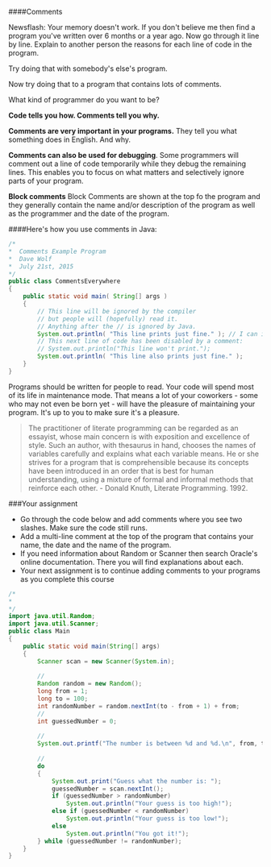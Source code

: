 <!-- djw: done -->
####Comments

Newsflash: Your memory doesn't work. If you don't believe me then find a program you've written over 6 months or a year ago. Now go through it line by line. Explain to another person the reasons for each line of code in the program. 

Try doing that with somebody's else's program. 

Now try doing that to a program that contains lots of comments.

What kind of programmer do you want to be?

**Code tells you how. Comments tell you why.**

**Comments are very important in your programs.** They tell you what something does in English. And why.

**Comments can also be used for debugging**.
Some programmers will comment out a line of code temporarily while they debug the remaining lines. This enables you to focus on what matters and selectively ignore parts of your program.

**Block comments**
Block Comments are shown at the top fo the program and they generally contain the 
name and/or description of the program as well as the programmer and
the date of the program.

####Here's how you use comments in Java:
```java
/*
*  Comments Example Program
*  Dave Wolf
*  July 21st, 2015
*/
public class CommentsEverywhere
{
    public static void main( String[] args )
    {
        // This line will be ignored by the compiler
        // but people will (hopefully) read it. 
        // Anything after the // is ignored by Java.
        System.out.println( "This line prints just fine." ); // I can include a comment after the working code..
        // This next line of code has been disabled by a comment:
        // System.out.println("This line won't print.");
        System.out.println( "This line also prints just fine." );
    }
}
```


Programs should be written for people to read. Your code will spend most of its life in maintenance mode. That means a lot of your coworkers - some who may not even be born yet - will have the pleasure of maintaining your program. It's up to you to make sure it's a pleasure.

<blockquote>
The practitioner of literate programming can be regarded as an essayist, whose main concern is with exposition and excellence of style. Such an author, with thesaurus in hand, chooses the names of variables carefully and explains what each variable means. He or she strives for a program that is comprehensible because its concepts have been introduced in an order that is best for human understanding, using a mixture of formal and informal methods that reinforce each other.
 - Donald Knuth, Literate Programming. 1992.
</blockquote>


###Your assignment
* Go through the code below and add comments where you see two slashes. Make sure the code still runs.
* Add a multi-line comment at the top of the program that contains your name, the date and the name of the program.
* If you need information about Random or Scanner then search Oracle's online documentation. There you will find explanations about each.
* Your next assignment is to continue adding comments to your programs as you complete this course

```java
/*
*
*/
import java.util.Random;
import java.util.Scanner;
public class Main
{
    public static void main(String[] args)
    {
        Scanner scan = new Scanner(System.in);
        
        //
        Random random = new Random();
        long from = 1;
        long to = 100;
        int randomNumber = random.nextInt(to - from + 1) + from;
        //
        int guessedNumber = 0;
 
        //
        System.out.printf("The number is between %d and %d.\n", from, to);
        
        //
        do
        {
            System.out.print("Guess what the number is: ");
            guessedNumber = scan.nextInt();
            if (guessedNumber > randomNumber)
                System.out.println("Your guess is too high!");
            else if (guessedNumber < randomNumber)
                System.out.println("Your guess is too low!");
            else
                System.out.println("You got it!");
        } while (guessedNumber != randomNumber);
    }
}

```

